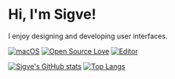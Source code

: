 # Hi, I'm Sigve!
I enjoy designing and developing user interfaces.

[![macOS](https://svgshare.com/i/ZjP.svg)](https://svgshare.com/i/ZjP.svg)
[![Open Source Love](https://badges.frapsoft.com/os/v2/open-source.svg?v=103)](https://github.com/ellerbrock/open-source-badges/)
[![Editor](https://img.shields.io/badge/Editor-VSCode-blue?style=flat-square&logo=visual-studio-code&logoColor=white)](https://code.visualstudio.com/)

[![Sigve's GitHub stats](https://github-readme-stats.vercel.app/api?username=sifferhans)](https://github.com/anuraghazra/github-readme-stats)
[![Top Langs](https://github-readme-stats.vercel.app/api/top-langs/?username=anuraghazra&layout=compact)](https://github.com/anuraghazra/github-readme-stats)
